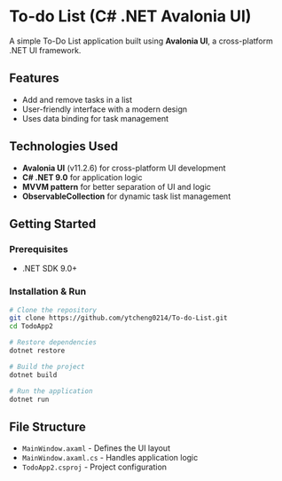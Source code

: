 # To-do List (C# .NET Avalonia UI)

A simple To-Do List application built using **Avalonia UI**, a cross-platform .NET UI framework.

## Features
- Add and remove tasks in a list
- User-friendly interface with a modern design
- Uses data binding for task management

## Technologies Used
- **Avalonia UI** (v11.2.6) for cross-platform UI development
- **C# .NET 9.0** for application logic
- **MVVM pattern** for better separation of UI and logic
- **ObservableCollection** for dynamic task list management

## Getting Started
### Prerequisites
- .NET SDK 9.0+

### Installation & Run
```sh
# Clone the repository
git clone https://github.com/ytcheng0214/To-do-List.git
cd TodoApp2

# Restore dependencies
dotnet restore

# Build the project
dotnet build

# Run the application
dotnet run
```

## File Structure
- `MainWindow.axaml` - Defines the UI layout
- `MainWindow.axaml.cs` - Handles application logic
- `TodoApp2.csproj` - Project configuration
